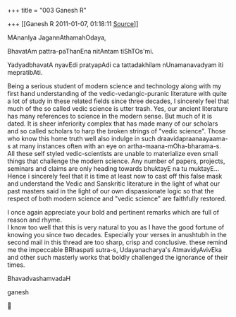 +++
title = "003 Ganesh R"

+++
[[Ganesh R	2011-01-07, 01:18:11 [Source](https://groups.google.com/g/bvparishat/c/v31uWqMy4G8)]]



MAnanIya JagannAthamahOdaya,  
  
BhavatAm pattra-paThanEna nitAntam tiShTOs'mi.  
  
YadyadbhavatA nyavEdi pratyapAdi ca tattadakhilam nUnamanavadyam iti mepratibAti.  
  
Being a serious student of modern science and technology along with my first hand understanding of the vedic-vedangic-puranic literature with quite a lot of study in these related fields since three decades, I sincerely feel that much of the so called vedic science is utter trash.
Yes, our ancient literature has many references to science in the modern sense. But much of it is dated. It is sheer inferiority complex that has made many of our scholars and so called scholars to harp the broken strings of "vedic science". Those who know this home truth well also indulge in such draavidapraanaayaama-s at many instances often with an eye on artha-maana-mOha-bharama-s. All these self styled vedic-scientists are unable to materialize even small things that challenge the modern science. Any number of papers, projects, seminars and claims are only heading towards bhuktayE na tu muktayE... Hence i sincerely feel that it is time at least now to cast off this false mask and understand the Vedic and Sanskritic literature in the light of what our past masters said in the light of our own dispassionate logic so that the respect of both modern science and "vedic science" are faithfully restored.  
  
I once again appreciate your bold and pertinent remarks which are full of reason and rhyme.  
I know too well that this is very natural to you as I have the good fortune of knowing you since two decades. Especially your verses in anushtubh in the second mail in this thread are too sharp, crisp and conclusive. these remind me the impeccable BRhaspati sutra-s, Udayanacharya's AtmavidyAvivEka and other such masterly works that boldly challenged the ignorance of their times.  
  
BhavadvashamvadaH  
  
ganesh




